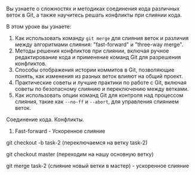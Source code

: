 Вы узнаете о сложностях и методиках соединения кода различных веток в Git, а также научитесь решать конфликты при слиянии кода.

В этом уроке вы узнаете:
1. Как использовать команду `git merge` для слияния веток и различия между алгоритмами слияния: "fast-forward" и "three-way merge".
2. Методы решения конфликтов при слиянии, включая ручное редактирование кода и применение команд Git для разрешения конфликтов.
3. Способы отображения истории коммитов в Git, позволяющие понять, как изменения из разных веток влияют на общий проект.
4. Практические советы и лучшие практики по работе с Git, включая советы по безопасному слиянию и переключению между ветками.
5. Как использовать опции команд Git для контроля над процессом слияния, такие как `--no-ff` и `--abort`, для управления слиянием веток.






Соединение кода. Конфликты.

1. Fast-forward - Ускоренное слияние

git checkout -b task-2 (переключаемся на ветку task-2)

git checkout master (переходим на нашу основную ветку)

git merge task-2 (слияние новый ветки в мастер) - ускоренное слияние



